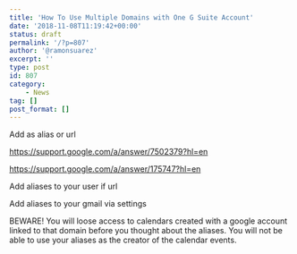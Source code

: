 ```yaml
---
title: 'How To Use Multiple Domains with One G Suite Account'
date: '2018-11-08T11:19:42+00:00'
status: draft
permalink: '/?p=807'
author: '@ramonsuarez'
excerpt: ''
type: post
id: 807
category:
    - News
tag: []
post_format: []
---
```

Add as alias or url

https://support.google.com/a/answer/7502379?hl=en

https://support.google.com/a/answer/175747?hl=en

Add aliases to your user if url

Add aliases to your gmail via settings

BEWARE! You will loose access to calendars created with a google account linked to that domain before you thought about the aliases. You will not be able to use your aliases as the creator of the calendar events.